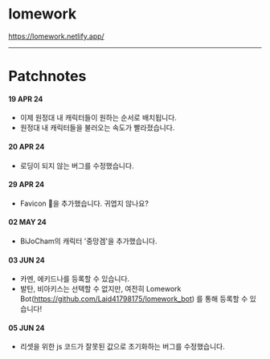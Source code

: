 # lomework

https://lomework.netlify.app/

--- 

# Patchnotes   
#### 19 APR 24
 - 이제 원정대 내 캐릭터들이 원하는 순서로 배치됩니다.
 - 원정대 내 캐릭터들을 불러오는 속도가 빨라졌습니다.
#### 20 APR 24
 - 로딩이 되지 않는 버그를 수정했습니다.
#### 29 APR 24
 - Favicon 🦕을 추가했습니다. 귀엽지 않나요?
#### 02 MAY 24
 - BiJoCham의 캐릭터 '중망겜'을 추가했습니다.
#### 03 JUN 24
 - 카멘, 에키드나를 등록할 수 있습니다.
 - 발탄, 비아키스는 선택할 수 없지만, 여전히 Lomework Bot(https://github.com/Laid41798175/lomework_bot) 를 통해 등록할 수 있습니다!
#### 05 JUN 24
 - 리셋을 위한 js 코드가 잘못된 값으로 초기화하는 버그를 수정했습니다.